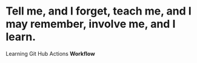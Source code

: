 # Tell me, and I forget, teach me, and I may remember, involve me, and I learn. 
Learning Git Hub Actions
**Workflow**
